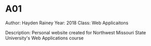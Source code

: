 # A01
Author: Hayden Rainey
Year: 2018
Class: Web Applicaitons 

Description: 
Personal website created for Northwest Missouri State University's Web Applications course 

